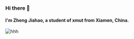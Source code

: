 ### Hi there 👋
#### I'm Zheng Jiahao, a student of xmut from Xiamen, China.

![hhh](https://github-readme-stats.vercel.app/api?username=ZJH-hhh)
